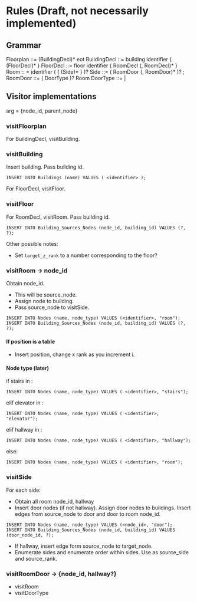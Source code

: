 # Rules (Draft, not necessarily implemented)

## Grammar
Floorplan ::= (BuildingDecl)* eot
BuildingDecl ::= building identifier { (FloorDecl)* }
FloorDecl ::= floor identifier { RoomDecl (, RoomDecl)* }
Room :: = identifier ( { (Side)* } )?
Side ::= ( RoomDoor (, RoomDoor)* )? ;
RoomDoor ::= ( DoorType )? Room
DoorType ::= |

## Visitor implementations

arg = {node_id, parent_node}

### visitFloorplan
For BuildingDecl, visitBuilding.

### visitBuilding
Insert building.
Pass building id.
```
INSERT INTO Buildings (name) VALUES ( <identifier> );
```
For FloorDecl, visitFloor.

### visitFloor
For RoomDecl, visitRoom.
Pass building id.
```
INSERT INTO Building_Sources_Nodes (node_id, building_id) VALUES (?, ?);
```

Other possible notes:
- Set ```target_z_rank``` to a number corresponding to the floor?

### visitRoom -> node_id
Obtain node_id. 
- This will be source_node.
- Assign node to building.
- Pass source_node to visitSide.

```
INSERT INTO Nodes (name, node_type) VALUES (<identifier>, "room");
INSERT INTO Building_Sources_Nodes (node_id, building_id) VALUES (?, ?);
```
#### If position is a table
- Insert position, change x rank as you increment i.

#### Node type (later)

if stairs in <identifier>:
```
INSERT INTO Nodes (name, node_type) VALUES ( <identifier>, "stairs");
```
elif elevator in <identifier>:
```
INSERT INTO Nodes (name, node_type) VALUES ( <identifier>, "elevator");
```
elif hallway in <identifier>:
```
INSERT INTO Nodes (name, node_type) VALUES ( <identifier>, "hallway");
```
else:
```
INSERT INTO Nodes (name, node_type) VALUES ( <identifier>, "room");
```

### visitSide
For each side:
- Obtain all room node_id, hallway
- Insert door nodes (if not hallway). Assign door nodes to buildings. Insert edges from source_node to door and door to room node_id. 
```
INSERT INTO Nodes (name, node_type) VALUES (<node_id>, "door");
INSERT INTO Building_Sources_Nodes (node_id, building_id) VALUES (door_node_id, ?);

```
- If hallway, insert edge form source_node to target_node.
- Enumerate sides and enumerate order within sides. Use as source_side and source_rank.

### visitRoomDoor -> {node_id, hallway?}
- visitRoom
- visitDoorType